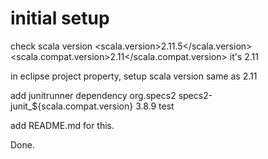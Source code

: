 # initial setup
check scala version
    <scala.version>2.11.5</scala.version>
    <scala.compat.version>2.11</scala.compat.version>
it's 2.11

in eclipse project property, setup scala version same as 2.11

add junitrunner dependency
    </dependency>
        <dependency>
        <groupId>org.specs2</groupId>
        <artifactId>specs2-junit_${scala.compat.version}</artifactId>
        <version>3.8.9</version>
        <scope>test</scope>
    </dependency>
    
add README.md for this.

Done.

